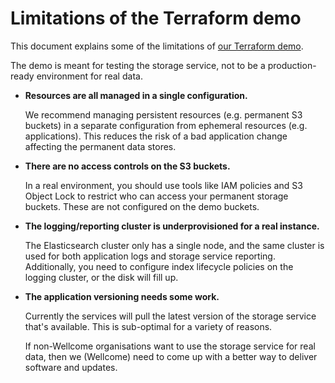 # Limitations of the Terraform demo

This document explains some of the limitations of [our Terraform demo](../README.md#creating-the-demo).

The demo is meant for testing the storage service, not to be a production-ready environment for real data.

-   **Resources are all managed in a single configuration.**

    We recommend managing persistent resources (e.g. permanent S3 buckets) in a separate configuration from ephemeral resources (e.g. applications).
    This reduces the risk of a bad application change affecting the permanent data stores.

-   **There are no access controls on the S3 buckets.**

    In a real environment, you should use tools like IAM policies and S3 Object Lock to restrict who can access your permanent storage buckets.
    These are not configured on the demo buckets.

-   **The logging/reporting cluster is underprovisioned for a real instance.**

    The Elasticsearch cluster only has a single node, and the same cluster is used for both application logs and storage service reporting.
    Additionally, you need to configure index lifecycle policies on the logging cluster, or the disk will fill up.

-   **The application versioning needs some work.**

    Currently the services will pull the latest version of the storage service that's available.
    This is sub-optimal for a variety of reasons.

    If non-Wellcome organisations want to use the storage service for real data, then we (Wellcome) need to come up with a better way to deliver software and updates.
